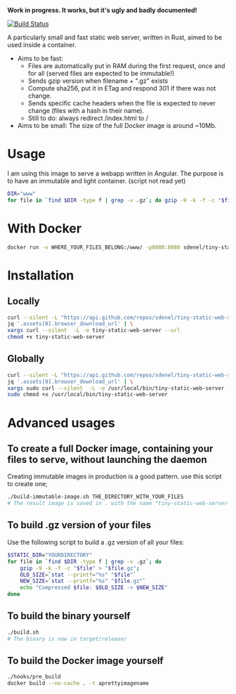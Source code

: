 **Work in progress. It works, but it's ugly and badly documented!**

[![Build Status](https://travis-ci.com/sdenel/tiny-static-web-server.svg?branch=master)](https://travis-ci.com/sdenel/tiny-static-web-server)

A particularly small and fast static web server, written in Rust, aimed to be used inside a container.
* Aims to be fast:
    * Files are automatically put in RAM during the first request, once and for all (served files are expected to be immutable!)
    * Sends gzip version when filename + ".gz" exists
    * Compute sha256, put it in ETag and respond 301 if there was not change.
    * Sends specific cache headers when the file is expected to never change (files with a hash in their name).
    * Still to do: always redirect /index.html to /
* Aims to be small: The size of the full Docker image is around ~10Mb.
# Usage
I am using this image to serve a webapp written in Angular. The purpose is to have an immutable and light container.
(script not read yet)
```bash
DIR="www"
for file in `find $DIR -type f | grep -v .gz`; do gzip -9 -k -f -c "$file" > "$file.gz"; done
```

# With Docker
```bash
docker run -v WHERE_YOUR_FILES_BELONG:/www/ -p8080:8080 sdenel/tiny-static-web-server
```

# Installation
## Locally
```bash
curl --silent -L "https://api.github.com/repos/sdenel/tiny-static-web-server/releases/latest" | \
jq '.assets[0].browser_download_url' | \
xargs curl --silent  -L -o tiny-static-web-server --url
chmod +x tiny-static-web-server
```
## Globally
```bash
curl --silent -L "https://api.github.com/repos/sdenel/tiny-static-web-server/releases/latest" | \
jq '.assets[0].browser_download_url' | \
xargs sudo curl --silent  -L -o /usr/local/bin/tiny-static-web-server --url
sudo chmod +x /usr/local/bin/tiny-static-web-server
```

# Advanced usages
## To create a full Docker image, containing your files to serve, without launching the daemon
Creating immutable images in production is a good pattern. use this script to create one;
```bash
./build-immutable-image.sh THE_DIRECTORY_WITH_YOUR_FILES
# The result image is saved in . with the name "tiny-static-web-server-immutable" 
```
 
## To build .gz version of your files
Use the following script to build a .gz version of all your files:
```bash
$STATIC_DIR="YOURDIRECTORY"
for file in `find $DIR -type f | grep -v .gz`; do
    gzip -9 -k -f -c "$file" > "$file.gz";
    OLD_SIZE=`stat --printf="%s" "$file"`
    NEW_SIZE=`stat --printf="%s" "$file.gz"`
    echo "Compressed $file: $OLD_SIZE -> $NEW_SIZE"
done
```

## To build the binary yourself
```bash
./build.sh
# The binary is now in target/release/
```

## To build the Docker image yourself
```bash
./hooks/pre_build
docker build --no-cache . -t aprettyimagename
```